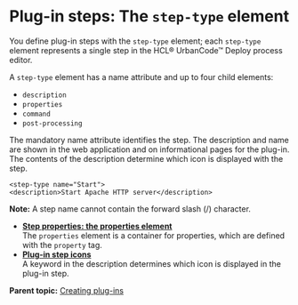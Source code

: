 # Plug-in steps: The `step-type` element

You define plug-in steps with the `step-type` element; each `step-type` element represents a single step in the HCL® UrbanCode™ Deploy process editor.

A `step-type` element has a name attribute and up to four child elements:

-   `description`
-   `properties`
-   `command`
-   `post-processing`

The mandatory name attribute identifies the step. The description and name are shown in the web application and on informational pages for the plug-in. The contents of the description determine which icon is displayed with the step.

```
<step-type name="Start">
<description>Start Apache HTTP server</description>

```

**Note:** A step name cannot contain the forward slash \(/\) character.

-   **[Step properties: the properties element](../../com.ibm.udeploy.reference.doc/topics/ref_create_properties.md)**  
The `properties` element is a container for properties, which are defined with the `property` tag.
-   **[Plug-in step icons](../../com.ibm.udeploy.reference.doc/topics/ref_create_icons.md)**  
A keyword in the description determines which icon is displayed in the plug-in step.

**Parent topic:** [Creating plug-ins](../../com.ibm.udeploy.reference.doc/topics/reference_plugins_create.md)

